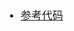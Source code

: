 <span  style="font-family: Simsun,serif; font-size: 17px; ">

- [参考代码](https://blog.csdn.net/m0_64354070/article/details/121770166)

</span>